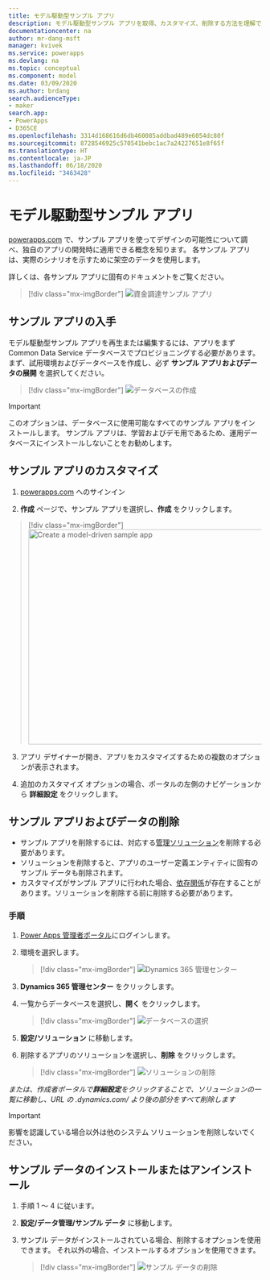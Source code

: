 ```yaml
---
title: モデル駆動型サンプル アプリ
description: モデル駆動型サンプル アプリを取得、カスタマイズ、削除する方法を理解できます。
documentationcenter: na
author: mr-dang-msft
manager: kvivek
ms.service: powerapps
ms.devlang: na
ms.topic: conceptual
ms.component: model
ms.date: 03/09/2020
ms.author: brdang
search.audienceType:
- maker
search.app:
- PowerApps
- D365CE
ms.openlocfilehash: 3314d168616d6db460085addbad489e6054dc80f
ms.sourcegitcommit: 8728546925c570541bebc1ac7a24227651e8f65f
ms.translationtype: HT
ms.contentlocale: ja-JP
ms.lasthandoff: 06/18/2020
ms.locfileid: "3463428"
---
```

# <a name="model-driven-sample-apps"></a>モデル駆動型サンプル アプリ

[powerapps.com](https://powerapps.com) で、サンプル アプリを使ってデザインの可能性について調べ、独自のアプリの開発時に適用できる概念を知ります。 各サンプル アプリは、実際のシナリオを示すために架空のデータを使用します。 

詳しくは、各サンプル アプリに固有のドキュメントをご覧ください。 

> [!div class="mx-imgBorder"] 
> ![資金調達サンプル アプリ](media/overview-model-driven-samples/fundraiser-app1.png "資金調達 サンプル アプリ")


## <a name="get-sample-apps"></a>サンプル アプリの入手

モデル駆動型サンプル アプリを再生または編集するには、アプリをまず Common Data Service データベースでプロビジョニングする必要があります。 まず、試用環境およびデータベースを作成し、必ず **サンプル アプリおよびデータの展開** を選択してください。

> [!div class="mx-imgBorder"] 
> ![データベースの作成](media/overview-model-driven-samples/create-database1.png "データベースを作成する")

> [!IMPORTANT]
> このオプションは、データベースに使用可能なすべてのサンプル アプリをインストールします。 サンプル アプリは、学習およびデモ用であるため、運用データベースにインストールしないことをお勧めします。 

## <a name="customize-a-sample-app"></a>サンプル アプリのカスタマイズ

1. [powerapps.com](https://powerapps.com) へのサインイン  

2. **作成** ページで、サンプル アプリを選択し、**作成** をクリックします。

> [!div class="mx-imgBorder"]
> <img src="media/overview-model-driven-samples/model-driven-create-page-sample.png" alt="Create a model-driven sample app" height="427" width="674">

3. アプリ デザイナーが開き、アプリをカスタマイズするための複数のオプションが表示されます。

4. 追加のカスタマイズ オプションの場合、ポータルの左側のナビゲーションから **詳細設定** をクリックします。

## <a name="remove-sample-apps-and-data"></a>サンプル アプリおよびデータの削除 
- サンプル アプリを削除するには、対応する[管理ソリューション](https://docs.microsoft.com/dynamics365/customer-engagement/developer/uninstall-delete-solution)を削除する必要があります。 
- ソリューションを削除すると、アプリのユーザー定義エンティティに固有のサンプル データも削除されます。
- カスタマイズがサンプル アプリに行われた場合、[依存関係](https://docs.microsoft.com/dynamics365/customer-engagement/developer/dependency-tracking-solution-components)が存在することがあります。ソリューションを削除する前に削除する必要があります。

### <a name="steps"></a>手順
1. [Power Apps 管理者ポータル](https://admin.powerapps.com)にログインします。

2. 環境を選択します。

    > [!div class="mx-imgBorder"] 
    > ![Dynamics 365 管理センター](media/overview-model-driven-samples/admin-center.png "環境を選択する")

3. **Dynamics 365 管理センター** をクリックします。

4. 一覧からデータベースを選択し、**開く** をクリックします。

    > [!div class="mx-imgBorder"] 
    > ![データベースの選択](media/overview-model-driven-samples/select-database.png "データベースを選択する")

5. **設定/ソリューション** に移動します。

6. 削除するアプリのソリューションを選択し、**削除** をクリックします。

    > [!div class="mx-imgBorder"] 
    > ![ソリューションの削除](media/overview-model-driven-samples/delete-solution.png "ソリューションを削除する")

*または、作成者ポータルで**詳細設定**をクリックすることで、ソリューションの一覧に移動し、URL の .dynamics.com/ より後の部分をすべて削除します*

> [!IMPORTANT]
> 影響を認識している場合以外は他のシステム ソリューションを削除しないでください。

## <a name="install-or-uninstall-sample-data"></a>サンプル データのインストールまたはアンインストール
1. 手順 1 ～ 4 に従います。
2. **設定/データ管理/サンプル データ** に移動します。
3. サンプル データがインストールされている場合、削除するオプションを使用できます。 それ以外の場合、インストールするオプションを使用できます。 

    > [!div class="mx-imgBorder"] 
    > ![サンプル データの削除](media/overview-model-driven-samples/remove-sample-data.png "サンプル データを削除する")




